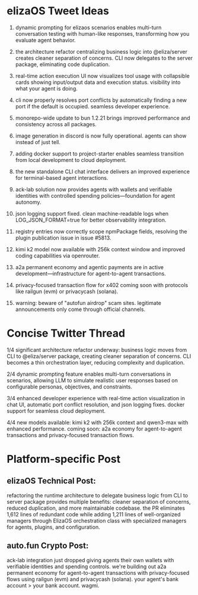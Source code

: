 # elizaOS Tweet Ideas

1. dynamic prompting for elizaos scenarios enables multi-turn conversation testing with human-like responses, transforming how you evaluate agent behavior.

2. the architecture refactor centralizing business logic into @eliza/server creates cleaner separation of concerns. CLI now delegates to the server package, eliminating code duplication.

3. real-time action execution UI now visualizes tool usage with collapsible cards showing input/output data and execution status. visibility into what your agent is doing.

4. cli now properly resolves port conflicts by automatically finding a new port if the default is occupied. seamless developer experience.

5. monorepo-wide update to bun 1.2.21 brings improved performance and consistency across all packages.

6. image generation in discord is now fully operational. agents can show instead of just tell.

7. adding docker support to project-starter enables seamless transition from local development to cloud deployment.

8. the new standalone CLI chat interface delivers an improved experience for terminal-based agent interactions.

9. ack-lab solution now provides agents with wallets and verifiable identities with controlled spending policies—foundation for agent autonomy.

10. json logging support fixed. clean machine-readable logs when LOG_JSON_FORMAT=true for better observability integration.

11. registry entries now correctly scope npmPackage fields, resolving the plugin publication issue in issue #5813.

12. kimi k2 model now available with 256k context window and improved coding capabilities via openrouter.

13. a2a permanent economy and agentic payments are in active development—infrastructure for agent-to-agent transactions.

14. privacy-focused transaction flow for x402 coming soon with protocols like railgun (evm) or privacycash (solana).

15. warning: beware of "autofun airdrop" scam sites. legitimate announcements only come through official channels.

# Concise Twitter Thread

1/4 significant architecture refactor underway: business logic moves from CLI to @eliza/server package, creating cleaner separation of concerns. CLI becomes a thin orchestration layer, reducing complexity and duplication.

2/4 dynamic prompting feature enables multi-turn conversations in scenarios, allowing LLM to simulate realistic user responses based on configurable personas, objectives, and constraints.

3/4 enhanced developer experience with real-time action visualization in chat UI, automatic port conflict resolution, and json logging fixes. docker support for seamless cloud deployment.

4/4 new models available: kimi k2 with 256k context and qwen3-max with enhanced performance. coming soon: a2a economy for agent-to-agent transactions and privacy-focused transaction flows.

# Platform-specific Post

## elizaOS Technical Post:
refactoring the runtime architecture to delegate business logic from CLI to server package provides multiple benefits: cleaner separation of concerns, reduced duplication, and more maintainable codebase. the PR eliminates 1,612 lines of redundant code while adding 1,211 lines of well-organized managers through ElizaOS orchestration class with specialized managers for agents, plugins, and configuration.

## auto.fun Crypto Post:
ack-lab integration just dropped giving agents their own wallets with verifiable identities and spending controls. we're building out a2a permanent economy for agent-to-agent transactions with privacy-focused flows using railgun (evm) and privacycash (solana). your agent's bank account > your bank account. wagmi.